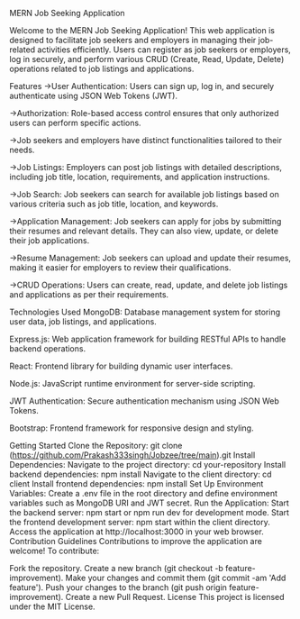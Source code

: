 MERN Job Seeking Application

Welcome to the MERN Job Seeking Application! This web application is designed to facilitate job seekers and employers in managing their job-related activities efficiently.
Users can register as job seekers or employers, log in securely, and perform various CRUD (Create, Read, Update, Delete) operations related to job listings and applications.

Features
->User Authentication: Users can sign up, log in, and securely authenticate using JSON Web Tokens (JWT).

->Authorization: Role-based access control ensures that only authorized users can perform specific actions.

->Job seekers and employers have distinct functionalities tailored to their needs.

->Job Listings: Employers can post job listings with detailed descriptions, including job title, location, requirements, and application instructions.

->Job Search: Job seekers can search for available job listings based on various criteria such as job title, location, and keywords.

->Application Management: Job seekers can apply for jobs by submitting their resumes and relevant details. They can also view, update, or delete their job applications.

->Resume Management: Job seekers can upload and update their resumes, making it easier for employers to review their qualifications.

->CRUD Operations: Users can create, read, update, and delete job listings and applications as per their requirements.

 Technologies Used
MongoDB: Database management system for storing user data, job listings, and applications.

Express.js: Web application framework for building RESTful APIs to handle backend operations.

React: Frontend library for building dynamic user interfaces.

Node.js: JavaScript runtime environment for server-side scripting.

JWT Authentication: Secure authentication mechanism using JSON Web Tokens.

Bootstrap: Frontend framework for responsive design and styling.

  Getting Started
Clone the Repository: git clone (https://github.com/Prakash333singh/Jobzee/tree/main).git
Install Dependencies:
Navigate to the project directory: cd your-repository
Install backend dependencies: npm install
Navigate to the client directory: cd client
Install frontend dependencies: npm install
Set Up Environment Variables:
Create a .env file in the root directory and define environment variables such as MongoDB URI and JWT secret.
Run the Application:
Start the backend server: npm start or npm run dev for development mode.
Start the frontend development server: npm start within the client directory.
Access the application at http://localhost:3000 in your web browser.
Contribution Guidelines
Contributions to improve the application are welcome! To contribute:

Fork the repository.
Create a new branch (git checkout -b feature-improvement).
Make your changes and commit them (git commit -am 'Add feature').
Push your changes to the branch (git push origin feature-improvement).
Create a new Pull Request.
License
This project is licensed under the MIT License.
